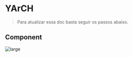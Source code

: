 # YArCH
> Para atualizar essa doc basta seguir os passos abaixo.

## Component

![large](http://localhost:8080/c4-model-doc/component/diagram1.png)